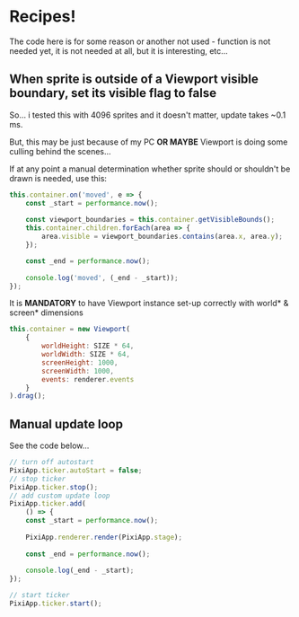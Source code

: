 # Recipes!
The code here is for some reason or another not used - function is not needed yet, it is not needed at all, but it is interesting, etc...

## When sprite is outside of a Viewport visible boundary, set its visible flag to false

So... i tested this with 4096 sprites and it doesn't matter, update takes ~0.1 ms.

But, this may be just because of my PC **OR MAYBE** Viewport is doing some culling behind the scenes...

If at any point a manual determination whether sprite should or shouldn't be drawn is needed, use this:

```javascript
this.container.on('moved', e => {
    const _start = performance.now();
    
    const viewport_boundaries = this.container.getVisibleBounds();
    this.container.children.forEach(area => {
        area.visible = viewport_boundaries.contains(area.x, area.y);
    });

    const _end = performance.now();
    
    console.log('moved', (_end - _start));
});
```

It is **MANDATORY** to have Viewport instance set-up correctly with
world* & screen* dimensions

```javascript
this.container = new Viewport(
    {
        worldHeight: SIZE * 64,
        worldWidth: SIZE * 64,
        screenHeight: 1000,
        screenWidth: 1000,
        events: renderer.events
    }
).drag();

```

## Manual update loop

See the code below...

```javascript
// turn off autostart
PixiApp.ticker.autoStart = false;
// stop ticker
PixiApp.ticker.stop();
// add custom update loop
PixiApp.ticker.add(
    () => {
    const _start = performance.now();
    
    PixiApp.renderer.render(PixiApp.stage);
    
    const _end = performance.now();
            
    console.log(_end - _start);
});

// start ticker
PixiApp.ticker.start();
```